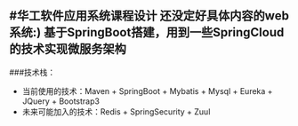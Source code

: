 #华工软件应用系统课程设计
还没定好具体内容的web系统:)
基于SpringBoot搭建，用到一些SpringCloud的技术实现微服务架构
------
###技术栈：
- 当前使用的技术：Maven + SpringBoot + Mybatis + Mysql + Eureka + JQuery + Bootstrap3
- 未来可能加入的技术：Redis + SpringSecurity + Zuul
